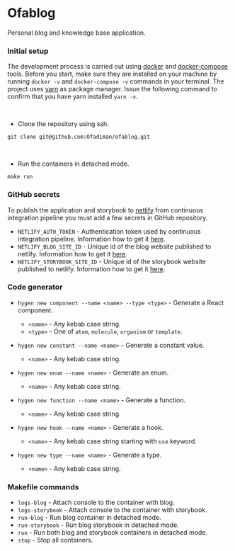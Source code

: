 # Ofablog

Personal blog and knowledge base application.

### Initial setup

The development process is carried out using [docker](https://www.docker.com/) and [docker-compose](https://docs.docker.com/compose/) tools.
Before you start, make sure they are installed on your machine by running `docker -v` and `docker-compose -v` commands in your terminal.
The project uses [yarn](https://yarnpkg.com/) as package manager. Issue the following command to confirm that you have yarn installed `yarn -v`.

<br/>

- Clone the repository using ssh.

```shell
git clone git@github.com:Ofadiman/ofablog.git
```

<br/>

- Run the containers in detached mode.

```shell
make run
```

### GitHub secrets

To publish the application and storybook to [netlify](https://app.netlify.com/) from continuous integration pipeline you must add a few secrets in GitHub repository.

- `NETLIFY_AUTH_TOKEN` - Authentication token used by continuous integration pipeline. Information how to get it [here](https://docs.netlify.com/cli/get-started/#obtain-a-token-in-the-netlify-ui).
- `NETLIFY_BLOG_SITE_ID` - Unique id of the blog website published to netlify. Information how to get it [here](https://docs.netlify.com/cli/get-started/#link-with-an-environment-variable).
- `NETLIFY_STORYBOOK_SITE_ID` - Unique id of the storybook website published to netlify. Information how to get it [here](https://docs.netlify.com/cli/get-started/#link-with-an-environment-variable).

### Code generator

- `hygen new component --name <name> --type <type>` - Generate a React component.

  - `<name>` - Any kebab case string.
  - `<type>` - One of `atom`, `molecule`, `organism` or `template`.

- `hygen new constant --name <name>` - Generate a constant value.

  - `<name>` - Any kebab case string.

- `hygen new enum --name <name>` - Generate an enum.

  - `<name>` - Any kebab case string.

- `hygen new function --name <name>` - Generate a function.

  - `<name>` - Any kebab case string.

- `hygen new hook --name <name>` - Generate a hook.

  - `<name>` - Any kebab case string starting with `use` keyword.

- `hygen new type --name <name>` - Generate a type.
  - `<name>` - Any kebab case string.

### Makefile commands

- `logs-blog` - Attach console to the container with blog.
- `logs-storybook` - Attach console to the container with storybook.
- `run-blog` - Run blog container in detached mode.
- `run-storybook` - Run blog storybook in detached mode.
- `run` - Run both blog and storybook containers in detached mode.
- `stop` - Stop all containers.
